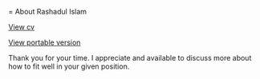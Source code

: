 = About Rashadul Islam

[View cv](https://html-preview.github.io/?url=https://github.com/impactLens/cvOfRashadul/blob/main/detailsAndDetails_iRashadul.html)

[View portable version](https://github.com/impactLens/cvOfRashadul/raw/refs/heads/main/detailsAndDetails_iRashadul.pdf)

Thank you for your time. I appreciate and available to discuss more about how to fit well in your given position.
